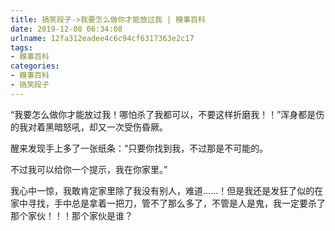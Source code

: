```yaml
---
title: 搞笑段子->我要怎么做你才能放过我 | 糗事百科
date: 2019-12-08 06:34:08
urlname: 12fa312eadee4c6c94cf6317363e2c17
tags: 
- 糗事百科
categories:
- 糗事百科
- 搞笑段子
---
```

“我要怎么做你才能放过我！哪怕杀了我都可以，不要这样折磨我！！”浑身都是伤的我对着黑暗怒吼，却又一次受伤昏厥。

醒来发现手上多了一张纸条：“只要你找到我，不过那是不可能的。

不过我可以给你一个提示，我在你家里。”

我心中一惊，我敢肯定家里除了我没有别人，难道......！但是我还是发狂了似的在家中寻找，手中总是拿着一把刀，管不了那么多了，不管是人是鬼，我一定要杀了那个家伙！！！那个家伙是谁？


